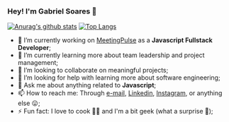 ### Hey! I'm Gabriel Soares 👋

[![Anurag's github stats](https://github-readme-stats.vercel.app/api?username=gabrielsmelo&count_private=true&show_icons=true&theme=cobalt)](https://github.com/anuraghazra/github-readme-stats)
[![Top Langs](https://github-readme-stats.vercel.app/api/top-langs/?username=gabrielsmelo&layout=compact&theme=cobalt)](https://github.com/anuraghazra/github-readme-stats)

- 🔭 I’m currently working on [MeetingPulse](https://meet.ps) as a **Javascript Fullstack Developer**;
- 🌱 I’m currently learning more about team leadership and project management;
- 👯 I’m looking to collaborate on meaningful projects;
- 🤔 I’m looking for help with learning more about software engineering;
- 💬 Ask me about anything related to **Javascript**;
- 📫 How to reach me: Through [e-mail](gabrielsmelo.dev@gmail.com), [Linkedin](https://www.linkedin.com/in/gabrielsmelo/), [Instagram](https://instagram.com/gabrielsmelo), or anything else 😛;
- ⚡ Fun fact: I love to cook 👨‍🍳 and I'm a bit geek (what a surprise 🙈);
